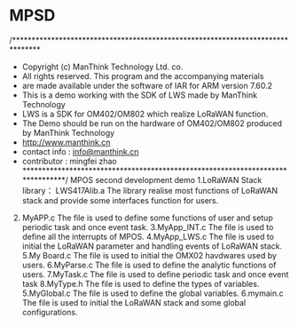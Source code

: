 # MPSD
/*******************************************************************************
* Copyright (c) ManThink Technology Ltd. co.
* All rights reserved. This program and the accompanying materials
* are made available under the software of IAR for ARM version 7.60.2
* This is a demo working with the SDK of LWS made by ManThink Technology
* LWS is a SDK for OM402/OM802 which realize LoRaWAN function.
* The Demo should be run on the hardware of OM402/OM802 produced by ManThink Technology
* http://www.manthink.cn 
* contact info : info@manthink.cn
* contributor  : mingfei zhao
*******************************************************************************/
MPOS second development demo
1.LoRaWAN Stack library： LWS417Alib.a
  The library realise most functions of LoRaWAN stack and provide some interfaces function for users.
2. MyAPP.c
  The file is used to define some functions of user and setup periodic task and once event task.
3.MyApp_INT.c
  The file is used to define all the interrupts of MPOS.
4.MyApp_LWS.c
  The file is used to initial the LoRaWAN parameter and handling events of LoRaWAN stack.
5.My Board.c
  The file is used to initial the OMX02 havdwares used by users.
6.MyParse.c
  The file is used to define the analytic functions of users.
7.MyTask.c
  The file is used to define periodic task and once event task
8.MyType.h
  The file is used to define the types of variables.
5.MyGlobal.c
  The file is used to define the global variables.
6.mymain.c
  The file is used to initial the LoRaWAN stack and some global configurations.
